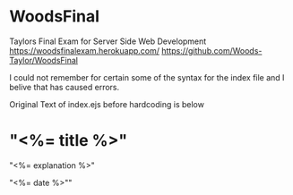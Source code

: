 # WoodsFinal
Taylors Final Exam for Server Side Web Development
https://woodsfinalexam.herokuapp.com/
https://github.com/Woods-Taylor/WoodsFinal

I could not remember for certain some of the syntax for the index file and I belive that has caused errors.





Original Text of index.ejs before hardcoding is below

<!doctype html>
<html lang="en">
 <head>
 <meta charset="utf-8">
 <meta name="viewport" content="width=device-width, initial-scale=1, shrink-to-fit=no">
 <link rel="stylesheet" href="https://stackpath.bootstrapcdn.com/bootstrap/4.4.1/css/
bootstrap.min.css" integrity="sha384-Vkoo8x4CGsO3+Hhxv8T/
Q5PaXtkKtu6ug5TOeNV6gBiFeWPGFN9MuhOf23Q9Ifjh" crossorigin="anonymous">
 <link rel="stylesheet" href="styles.css">
 <div class = "jumbotron  text-center">
 <title>Nasa Pic of the Day</title>
 </div>
 </head>
 <body>
 <div class = "jumbotron  nasaImage  text-center">
 <h1>"<%= title %>"</h1>
 </div>
 <a img src= "<%= url %>"
 <div class = "text-center  description">
 <p> "<%= explanation %>" </p>
 </div>
 <p> "<%= date %>"" </p>
 <script src="https://code.jquery.com/jquery-3.4.1.slim.min.js" integrity="sha384-
J6qa4849blE2+poT4WnyKhv5vZF5SrPo0iEjwBvKU7imGFAV0wwj1yYfoRSJoZ+n"
crossorigin="anonymous"></script>
 <script src="https://cdn.jsdelivr.net/npm/popper.js@1.16.0/dist/umd/popper.min.js"
integrity="sha384-
Q6E9RHvbIyZFJoft+2mJbHaEWldlvI9IOYy5n3zV9zzTtmI3UksdQRVvoxMfooAo"
crossorigin="anonymous"></script>
 <script src="https://stackpath.bootstrapcdn.com/bootstrap/4.4.1/js/bootstrap.min.js"
integrity="sha384-
wfSDF2E50Y2D1uUdj0O3uMBJnjuUD4Ih7YwaYd1iqfktj0Uod8GCExl3Og8ifwB6"
crossorigin="anonymous"></script>
 </body>
</html>